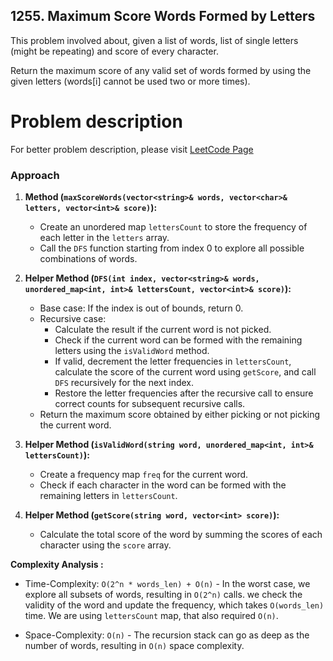 ## 1255. Maximum Score Words Formed by Letters

This problem involved about, given a list of words, list of single letters (might be repeating) and score of every character.<br/>

Return the maximum score of any valid set of words formed by using the given letters (words[i] cannot be used two or more times).

# Problem description

For better problem description, please visit [LeetCode Page](https://leetcode.com/problems/maximum-score-words-formed-by-letters/description/)

### Approach

1.  **Method (`maxScoreWords(vector<string>& words, vector<char>& letters, vector<int>& score)`):**

    -   Create an unordered map `lettersCount` to store the frequency of each letter in the `letters` array.
    -   Call the `DFS` function starting from index 0 to explore all possible combinations of words.

2.  **Helper Method (`DFS(int index, vector<string>& words, unordered_map<int, int>& lettersCount, vector<int>& score)`):**

    -   Base case: If the index is out of bounds, return 0.
    -   Recursive case:
        -   Calculate the result if the current word is not picked.
        -   Check if the current word can be formed with the remaining letters using the `isValidWord` method.
        -   If valid, decrement the letter frequencies in `lettersCount`, calculate the score of the current word using `getScore`, and call `DFS` recursively for the next index.
        -   Restore the letter frequencies after the recursive call to ensure correct counts for subsequent recursive calls.
    -   Return the maximum score obtained by either picking or not picking the current word.

3.  **Helper Method (`isValidWord(string word, unordered_map<int, int>& lettersCount)`):**

    -   Create a frequency map `freq` for the current word.
    -   Check if each character in the word can be formed with the remaining letters in `lettersCount`.

4.  **Helper Method (`getScore(string word, vector<int> score)`):**

    -   Calculate the total score of the word by summing the scores of each character using the `score` array.

**Complexity Analysis :**<br/>

-   Time-Complexity: `O(2^n * words_len) + O(n)` - In the worst case, we explore all subsets of words, resulting in `O(2^n)` calls. we check the validity of the word and update the frequency, which takes `O(words_len)` time. We are using `lettersCount` map, that also required `O(n)`.

-   Space-Complexity: `O(n)` - The recursion stack can go as deep as the number of words, resulting in `O(n)` space complexity.
